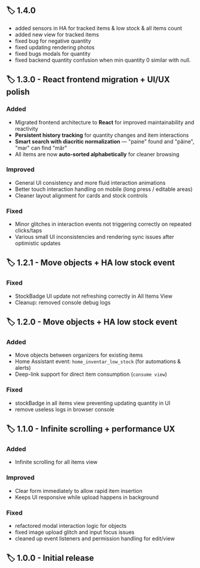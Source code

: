 ## 🏷️ 1.4.0

- added sensors in HA for tracked items & low stock & all items count
- added new view for tracked items
- fixed bug for negative quantity
- fixed updating rendering photos
- fixed bugs modals for quantity
- fixed backend quantity confusion when min quantity 0 similar with null.

## 🏷️ 1.3.0 - React frontend migration + UI/UX polish

### Added

- Migrated frontend architecture to **React** for improved maintainability and reactivity
- **Persistent history tracking** for quantity changes and item interactions
- **Smart search with diacritic normalization** — "paine" found and "pâine", "mar" can find "măr"
- All items are now **auto-sorted alphabetically** for cleaner browsing

### Improved

- General UI consistency and more fluid interaction animations
- Better touch interaction handling on mobile (long press / editable areas)
- Cleaner layout alignment for cards and stock controls

### Fixed

- Minor glitches in interaction events not triggering correctly on repeated clicks/taps
- Various small UI inconsistencies and rendering sync issues after optimistic updates

## 🏷️ 1.2.1 - Move objects + HA low stock event

### Fixed

- StockBadge UI update not refreshing correctly in All Items View
- Cleanup: removed console debug logs

## 🏷️ 1.2.0 - Move objects + HA low stock event

### Added

- Move objects between organizers for existing items
- Home Assistant event: `home_inventar_low_stock` (for automations & alerts)
- Deep-link support for direct item consumption (`consume view`)

### Fixed

- stockBadge in all items view preventing updating quantity in UI
- remove useless logs in browser console

## 🏷️ 1.1.0 - Infinite scrolling + performance UX

### Added

- Infinite scrolling for all items view

### Improved

- Clear form immediately to allow rapid item insertion
- Keeps UI responsive while upload happens in background

### Fixed

- refactored modal interaction logic for objects
- fixed image upload glitch and input focus issues
- cleaned up event listeners and permission handling for edit/view

## 🏷️ 1.0.0 - Initial release
